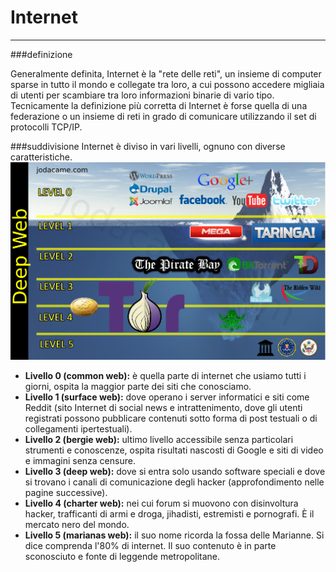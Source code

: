 # Internet
---
###definizione

Generalmente definita, Internet è la "rete delle reti", un insieme di computer sparse in tutto il mondo e collegate tra loro, a cui possono accedere migliaia di utenti per scambiare tra loro informazioni binarie di vario tipo. <br/>
Tecnicamente la definizione più corretta di Internet è forse quella di una federazione o un insieme di reti in grado di comunicare utilizzando il set di protocolli TCP/IP.

###suddivisione
Internet è diviso in vari livelli, ognuno con diverse caratteristiche.<br/>
![](Img5.png) 
* **Livello 0 (common web):** è quella parte di internet che usiamo tutti i giorni, ospita la maggior parte dei siti che conosciamo.
* **Livello 1 (surface web):** dove operano i server informatici e siti come Reddit (sito Internet di social news e intrattenimento, dove gli utenti registrati possono pubblicare contenuti sotto forma di post testuali o di collegamenti ipertestuali).
* **Livello 2 (bergie web):** ultimo livello accessibile senza particolari strumenti e conoscenze, ospita risultati nascosti di Google e siti di video e immagini senza censure.
* **Livello 3 (deep web):** dove si entra solo usando software speciali e dove si trovano i canali di comunicazione degli hacker (approfondimento nelle pagine successive).
* **Livello 4 (charter web):** nei cui forum si muovono con disinvoltura hacker, trafficanti di armi e droga, jihadisti, estremisti e pornografi. È il mercato nero del mondo.
* **Livello 5 (marianas web):** il suo nome ricorda la fossa delle Marianne. Si dice comprenda l'80% di internet. Il suo contenuto è in parte sconosciuto e fonte di leggende metropolitane.
